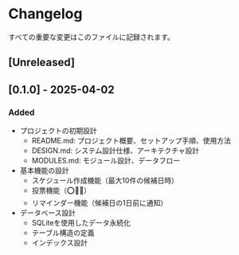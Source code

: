 # Changelog

すべての重要な変更はこのファイルに記録されます。

## [Unreleased]

## [0.1.0] - 2025-04-02

### Added
- プロジェクトの初期設計
  - README.md: プロジェクト概要、セットアップ手順、使用方法
  - DESIGN.md: システム設計仕様、アーキテクチャ設計
  - MODULES.md: モジュール設計、データフロー
- 基本機能の設計
  - スケジュール作成機能（最大10件の候補日時）
  - 投票機能（⭕🔺❌）
  - リマインダー機能（候補日の1日前に通知）
- データベース設計
  - SQLiteを使用したデータ永続化
  - テーブル構造の定義
  - インデックス設計
